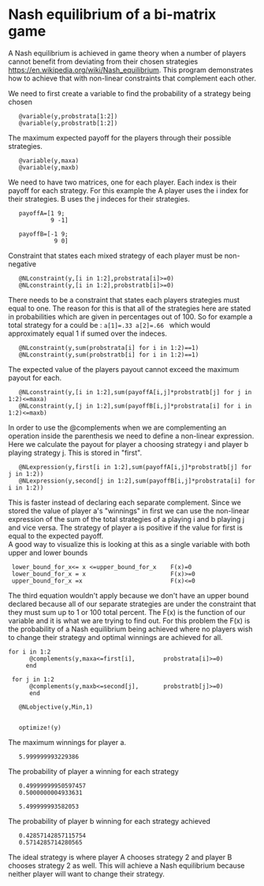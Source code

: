 # Nash equilibrium of a bi-matrix game

A Nash equilibrium is achieved in game theory when a number of players cannot benefit from deviating from their chosen strategies https://en.wikipedia.org/wiki/Nash_equilibrium.  This program demonstrates how to achieve that with non-linear constraints that complement each other.   

We need to first create a variable to find the probability of a strategy being chosen
```
   @variable(y,probstrata[1:2])
   @variable(y,probstratb[1:2])
```
The maximum expected payoff for the players through their possible strategies.
```
   @variable(y,maxa)
   @variable(y,maxb)
```

We need to have two matrices, one for each player.  Each index is their payoff for each strategy.  For this example the A player uses the i index for their strategies. 
B uses the j indeces for their strategies.

```
   payoffA=[1 9;
            9 -1]
         
   payoffB=[-1 9;
             9 0]
```
Constraint that states each mixed strategy of each player must be non-negative
```
   @NLconstraint(y,[i in 1:2],probstrata[i]>=0)
   @NLconstraint(y,[i in 1:2],probstratb[i]>=0)
```
There needs to be a constraint that states each players strategies must equal to one.  The reason for this
is that all of the strategies here are stated in probabilities which are given in
percentages out of 100.  So for example a total strategy for a could be :
              ```a[1]=.33
                 a[2]=.66
               ```
which would approximately equal 1 if sumed over the indeces.
```
   @NLconstraint(y,sum(probstrata[i] for i in 1:2)==1)
   @NLconstraint(y,sum(probstratb[i] for i in 1:2)==1)
```

The expected value of the players payout cannot exceed the maximum payout for each.
```
   @NLconstraint(y,[i in 1:2],sum(payoffA[i,j]*probstratb[j] for j in 1:2)<=maxa)
   @NLconstraint(y,[j in 1:2],sum(payoffB[i,j]*probstrata[i] for i in 1:2)<=maxb)
```

In order to use the @complements when we are complementing an operation inside
the parenthesis we need to define a non-linear expression.  Here we calculate the
payout for player a choosing strategy i and player b playing strategy j.  This is 
stored in "first".
```
   @NLexpression(y,first[i in 1:2],sum(payoffA[i,j]*probstratb[j] for j in 1:2))
   @NLexpression(y,second[j in 1:2],sum(payoffB[i,j]*probstrata[i] for i in 1:2))
```
This is faster instead of declaring each separate complement.  Since we stored the 
value of player a's "winnings" in first we can use the non-linear expression of the sum
of the total strategies of a playing i and b playing j and vice versa.  The strategy
of player a is positive if the value for first is equal to the expected payoff.  
A good way to visualize this is looking at this as a single variable with both upper
and lower bounds
  ```
   lower_bound_for_x<= x <=upper_bound_for_x    F(x)=0
   lower_bound_for_x = x                        F(x)>=0
   upper_bound_for_x =x                         F(x)<=0 
   ```
The third equation wouldn't apply because we don't have an upper bound declared because all of our separate strategies are under the constraint that they must sum up to 1 or 100 total percent.  The F(x) is the function of 
our variable and it is what we are trying to find out.  For this problem the F(x) is the 
probability of a Nash equilibrium being achieved where no players wish to change their
strategy and optimal winnings are achieved for all.  
```
for i in 1:2
      @complements(y,maxa<=first[i],        probstrata[i]>=0)
     end

 for j in 1:2
      @complements(y,maxb<=second[j],       probstratb[j]>=0)
      end

   @NLobjective(y,Min,1)


   optimize!(y)
```
The maximum winnings for player a.
```value.(maxa)
   5.999999993229386
```
The probability of player a winning for each strategy
 ```value.(probstrata)
    0.49999999950597457
    0.5000000004933631 
 ```

```value.(maxb)
   5.499999993582053
```
The probability of player b winning for each strategy
achieved
```value.(probstratb)
   0.42857142857115754
   0.5714285714280565
 ``` 
The ideal strategy is where player A chooses strategy 2 and player B chooses strategy 2 as well.  This will
achieve a Nash equilibrium because neither player will want to change their strategy.  



